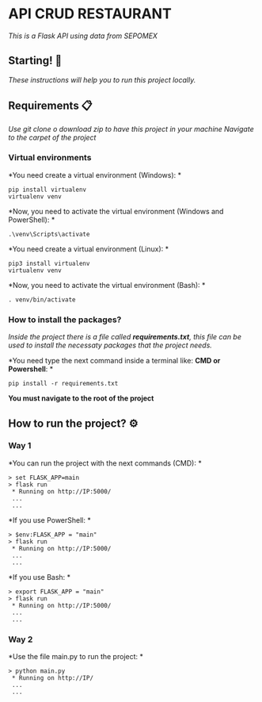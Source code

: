 # API CRUD RESTAURANT

*This is a Flask API using data from SEPOMEX*

## Starting! 🚀

*These instructions will help you to run this project locally.*

## Requirements 📋

*Use git clone o download zip to have this project in your machine*
*Navigate to the carpet of the project*

### Virtual environments
*You need create a virtual environment (Windows): *
```
pip install virtualenv
virtualenv venv 
```
*Now, you need to activate the virtual environment (Windows and PowerShell): *
```
.\venv\Scripts\activate
```

*You need create a virtual environment (Linux): *
```
pip3 install virtualenv
virtualenv venv 
```
*Now, you need to activate the virtual environment (Bash): *
```
. venv/bin/activate
```

### How to install the packages?
*Inside the project there is a file called **requirements.txt**, this file can be used to install
the necessaty packages that the project needs.*

*You need type the next command inside a terminal like: **CMD or Powershell**: *
```
pip install -r requirements.txt
```
**You must navigate to the root of the project**


## How to run the project? ⚙️

### Way 1

*You can run the project with the next commands (CMD): *
```
> set FLASK_APP=main
> flask run
 * Running on http://IP:5000/
 ...
 ...
```

*If you use PowerShell: *
```
> $env:FLASK_APP = "main"
> flask run
 * Running on http://IP:5000/
 ...
 ...
```

*If you use Bash: *
```
> export FLASK_APP = "main"
> flask run
 * Running on http://IP:5000/
 ...
 ...
```

### Way 2

*Use the file main.py to run the project: *
```
> python main.py
 * Running on http://IP/
 ...
 ...
```



